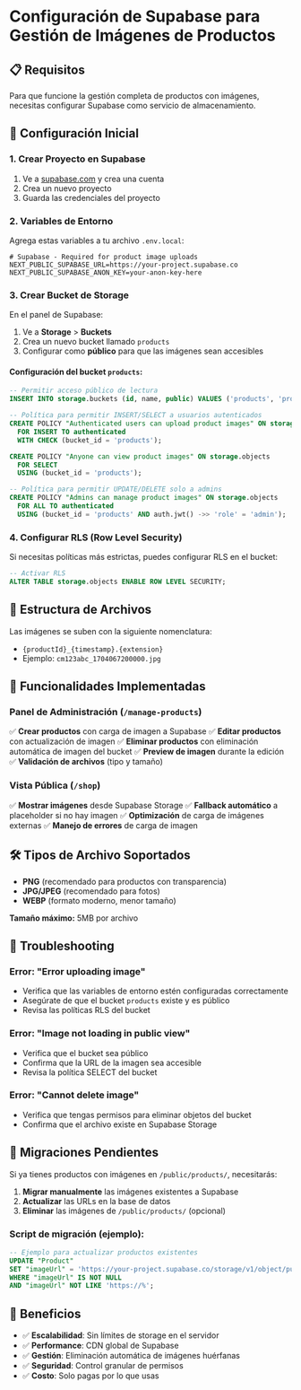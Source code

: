 # Configuración de Supabase para Gestión de Imágenes de Productos

## 📋 Requisitos

Para que funcione la gestión completa de productos con imágenes, necesitas configurar Supabase como servicio de almacenamiento.

## 🚀 Configuración Inicial

### 1. Crear Proyecto en Supabase

1. Ve a [supabase.com](https://supabase.com) y crea una cuenta
2. Crea un nuevo proyecto
3. Guarda las credenciales del proyecto

### 2. Variables de Entorno

Agrega estas variables a tu archivo `.env.local`:

```env
# Supabase - Required for product image uploads
NEXT_PUBLIC_SUPABASE_URL=https://your-project.supabase.co
NEXT_PUBLIC_SUPABASE_ANON_KEY=your-anon-key-here
```

### 3. Crear Bucket de Storage

En el panel de Supabase:

1. Ve a **Storage** > **Buckets**
2. Crea un nuevo bucket llamado `products`
3. Configurar como **público** para que las imágenes sean accesibles

#### Configuración del bucket `products`:

```sql
-- Permitir acceso público de lectura
INSERT INTO storage.buckets (id, name, public) VALUES ('products', 'products', true);

-- Política para permitir INSERT/SELECT a usuarios autenticados
CREATE POLICY "Authenticated users can upload product images" ON storage.objects
  FOR INSERT TO authenticated
  WITH CHECK (bucket_id = 'products');

CREATE POLICY "Anyone can view product images" ON storage.objects
  FOR SELECT 
  USING (bucket_id = 'products');

-- Política para permitir UPDATE/DELETE solo a admins
CREATE POLICY "Admins can manage product images" ON storage.objects
  FOR ALL TO authenticated
  USING (bucket_id = 'products' AND auth.jwt() ->> 'role' = 'admin');
```

### 4. Configurar RLS (Row Level Security)

Si necesitas políticas más estrictas, puedes configurar RLS en el bucket:

```sql
-- Activar RLS
ALTER TABLE storage.objects ENABLE ROW LEVEL SECURITY;
```

## 📁 Estructura de Archivos

Las imágenes se suben con la siguiente nomenclatura:
- `{productId}_{timestamp}.{extension}`
- Ejemplo: `cm123abc_1704067200000.jpg`

## 🔄 Funcionalidades Implementadas

### Panel de Administración (`/manage-products`)

✅ **Crear productos** con carga de imagen a Supabase
✅ **Editar productos** con actualización de imagen
✅ **Eliminar productos** con eliminación automática de imagen del bucket
✅ **Preview de imagen** durante la edición
✅ **Validación de archivos** (tipo y tamaño)

### Vista Pública (`/shop`)

✅ **Mostrar imágenes** desde Supabase Storage
✅ **Fallback automático** a placeholder si no hay imagen
✅ **Optimización** de carga de imágenes externas
✅ **Manejo de errores** de carga de imagen

## 🛠 Tipos de Archivo Soportados

- **PNG** (recomendado para productos con transparencia)
- **JPG/JPEG** (recomendado para fotos)
- **WEBP** (formato moderno, menor tamaño)

**Tamaño máximo:** 5MB por archivo

## 🔧 Troubleshooting

### Error: "Error uploading image"
- Verifica que las variables de entorno estén configuradas correctamente
- Asegúrate de que el bucket `products` existe y es público
- Revisa las políticas RLS del bucket

### Error: "Image not loading in public view"
- Verifica que el bucket sea público
- Confirma que la URL de la imagen sea accesible
- Revisa la política SELECT del bucket

### Error: "Cannot delete image"
- Verifica que tengas permisos para eliminar objetos del bucket
- Confirma que el archivo existe en Supabase Storage

## 📝 Migraciones Pendientes

Si ya tienes productos con imágenes en `/public/products/`, necesitarás:

1. **Migrar manualmente** las imágenes existentes a Supabase
2. **Actualizar** las URLs en la base de datos
3. **Eliminar** las imágenes de `/public/products/` (opcional)

### Script de migración (ejemplo):

```sql
-- Ejemplo para actualizar productos existentes
UPDATE "Product" 
SET "imageUrl" = 'https://your-project.supabase.co/storage/v1/object/public/products/' || "imageUrl"
WHERE "imageUrl" IS NOT NULL 
AND "imageUrl" NOT LIKE 'https://%';
```

## 🎯 Beneficios

- ✅ **Escalabilidad**: Sin límites de storage en el servidor
- ✅ **Performance**: CDN global de Supabase
- ✅ **Gestión**: Eliminación automática de imágenes huérfanas
- ✅ **Seguridad**: Control granular de permisos
- ✅ **Costo**: Solo pagas por lo que usas 